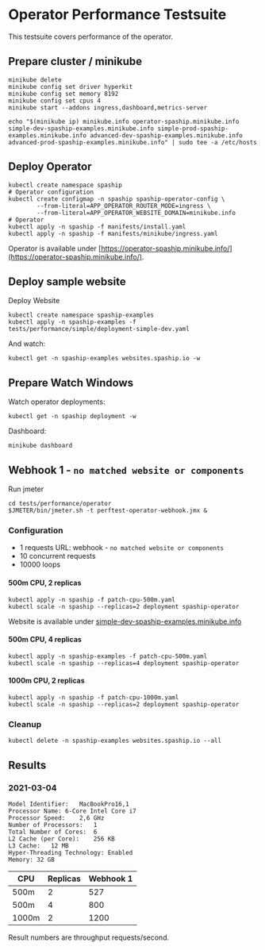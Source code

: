 # Operator Performance Testsuite

This testsuite covers performance of the operator.

## Prepare cluster / minikube

```shell
minikube delete
minikube config set driver hyperkit
minikube config set memory 8192
minikube config set cpus 4
minikube start --addons ingress,dashboard,metrics-server

echo "$(minikube ip) minikube.info operator-spaship.minikube.info simple-dev-spaship-examples.minikube.info simple-prod-spaship-examples.minikube.info advanced-dev-spaship-examples.minikube.info advanced-prod-spaship-examples.minikube.info" | sudo tee -a /etc/hosts
```

## Deploy Operator

```shell
kubectl create namespace spaship
# Operator configuration
kubectl create configmap -n spaship spaship-operator-config \
        --from-literal=APP_OPERATOR_ROUTER_MODE=ingress \
        --from-literal=APP_OPERATOR_WEBSITE_DOMAIN=minikube.info
# Operator
kubectl apply -n spaship -f manifests/install.yaml
kubectl apply -n spaship -f manifests/minikube/ingress.yaml
```

Operator is available under [https://operator-spaship.minikube.info/](https://operator-spaship.minikube.info/).

## Deploy sample website

Deploy Website
```shell
kubectl create namespace spaship-examples
kubectl apply -n spaship-examples -f tests/performance/simple/deployment-simple-dev.yaml
```

And watch:
```shell
kubectl get -n spaship-examples websites.spaship.io -w
```

## Prepare Watch Windows

Watch operator deployments:
```shell
kubectl get -n spaship deployment -w
```

Dashboard:
```shell
minikube dashboard
```

## Webhook 1 - `no matched website or components`

Run jmeter
```shell
cd tests/performance/operator
$JMETER/bin/jmeter.sh -t perftest-operator-webhook.jmx &
```

### Configuration
* 1 requests URL: webhook - `no matched website or components`
* 10 concurrent requests
* 10000 loops

#### 500m CPU, 2 replicas
```shell
kubectl apply -n spaship -f patch-cpu-500m.yaml
kubectl scale -n spaship --replicas=2 deployment spaship-operator
```

Website is available under [simple-dev-spaship-examples.minikube.info](http://simple-dev-spaship-examples.minikube.info/)

#### 500m CPU, 4 replicas
```shell
kubectl apply -n spaship-examples -f patch-cpu-500m.yaml
kubectl scale -n spaship --replicas=4 deployment spaship-operator
```

#### 1000m CPU, 2 replicas

```shell
kubectl apply -n spaship -f patch-cpu-1000m.yaml
kubectl scale -n spaship --replicas=2 deployment spaship-operator
```

### Cleanup

```shell
kubectl delete -n spaship-examples websites.spaship.io --all
```

## Results

### 2021-03-04

```
Model Identifier:	MacBookPro16,1
Processor Name:	6-Core Intel Core i7
Processor Speed:	2,6 GHz
Number of Processors:	1
Total Number of Cores:	6
L2 Cache (per Core):	256 KB
L3 Cache:	12 MB
Hyper-Threading Technology:	Enabled
Memory:	32 GB
```

| CPU | Replicas | Webhook 1 |
|-----|----------|-----------|
| 500m  | 2 | 527 |
| 500m  | 4 | 800 |
| 1000m | 2 | 1200 |

Result numbers are throughput requests/second.
